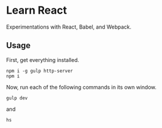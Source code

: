 Learn React
===========

Experimentations with React, Babel, and Webpack.

Usage
-----

First, get everything installed.

```
npm i -g gulp http-server
npm i
```

Now, run each of the following commands in its own window.

```
gulp dev
```

and

```
hs
```

